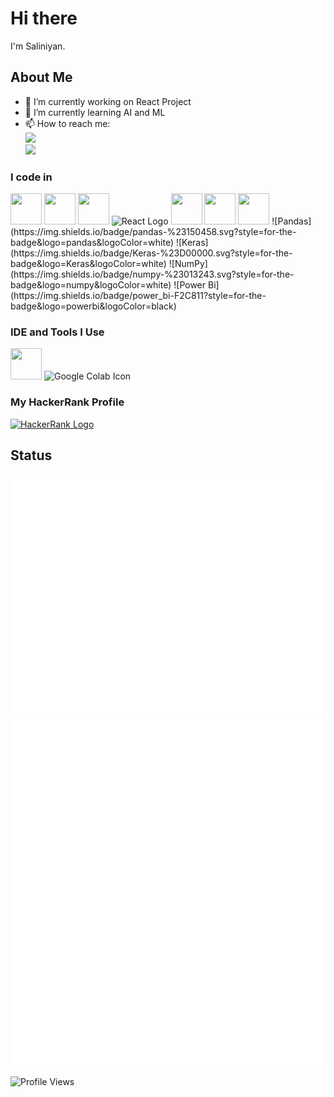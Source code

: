 # Hi there

I'm Saliniyan.

## About Me

- 🔭 I’m currently working on React Project
- 🌱 I’m currently learning AI and ML
- 📫 How to reach me:
<br /> [<img src="https://img.shields.io/badge/LinkedIn-0077B5?style=for-the-badge&logo=linkedin&logoColor=white" />](https://www.linkedin.com/in/saliniyan-p-65231b256/)
<br />[<img src="https://img.shields.io/badge/Gmail-D14836?style=for-the-badge&logo=gmail&logoColor=white" />](mailto:saliniyanp02@gmail.com)

### I code in
<div>
  <img height="50" width="50" src="https://img.icons8.com/color/48/000000/python.png" />
  <img height="50" width="50" src="https://img.icons8.com/color/48/000000/c-programming.png" /> 
  <img height="50" width="50" src="https://img.icons8.com/color/48/000000/java-coffee-cup-logo.png" />
  <img height="50" width="50" src="https://img.icons8.com/color/48/000000/react-native.png" alt="React Logo"/>
  <img height="50" width="50" src="https://img.icons8.com/color/48/000000/html-5.png" /> 
  <img height="50" width="50" src="https://img.icons8.com/color/48/000000/css3.png" />
  <img height="50" width="50" src="https://img.icons8.com/color/48/000000/javascript.png"/>
  ![Pandas](https://img.shields.io/badge/pandas-%23150458.svg?style=for-the-badge&logo=pandas&logoColor=white) 
  ![Keras](https://img.shields.io/badge/Keras-%23D00000.svg?style=for-the-badge&logo=Keras&logoColor=white) 
  ![NumPy](https://img.shields.io/badge/numpy-%23013243.svg?style=for-the-badge&logo=numpy&logoColor=white) 
  ![Power Bi](https://img.shields.io/badge/power_bi-F2C811?style=for-the-badge&logo=powerbi&logoColor=black)
</div>

### IDE and Tools I Use
<div>
<img height="50" width="50" src="https://img.icons8.com/color/48/000000/visual-studio-code-2019.png"/>
<img height="50" width="50" src="https://upload.wikimedia.org/wikipedia/commons/d/d0/Google_Colaboratory_SVG_Logo.svg" alt="Google Colab Icon">
</div>

### My HackerRank Profile
<div>
<a href="https://www.hackerrank.com/saliniyanp02" target="_blank">
<img height="50" width="50" src="https://upload.wikimedia.org/wikipedia/commons/6/65/HackerRank_logo.png" alt="HackerRank Logo"/>
</a>
</div>


## Status

<img src="/github-metrics.svg" alt="Metrics" >
<img src="/metrics.plugin.isocalendar.svg" alt="Calender" >


![Profile Views](https://komarev.com/ghpvc/?username=saliniyan&style=for-the-badge&color=blueviolet&label=Visitors&labelColor=1A1A1A&logoColor=white&labelPad=10&logoPad=5&borderColor=red&borderWidth=2&shadow=5)
